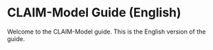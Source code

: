 # CLAIM-Model Guide (English)
Welcome to the CLAIM-Model guide. This is the English version of the guide.
